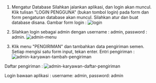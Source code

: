1. Mengatur Database
Silahkan jalankan aplikasi, dan login akan muncul. Klik tulisan "LOGIN PENGGUNA" (bukan tombol login) pada form dan form pengaturan database akan muncul. Silahkan atur dan buat database disana.
Gambar form login :
![login](https://user-images.githubusercontent.com/9961837/43676453-f54a0d10-981b-11e8-8df2-5e7d7ad32209.JPG)

1. Silahkan login sebagai admin dengan username : admin, password : admin.
![admin-menu](https://user-images.githubusercontent.com/9961837/43676461-1e097cf4-981c-11e8-80fd-5906578ecb3d.JPG)

1. Klik menu "PENGIRIMAN" dan tambahkan data pengiriman semen. Setiap mengisi satu form input, tekan enter.
Entri pengiriman :
![admin-karyawan-tambah-pengiriman](https://user-images.githubusercontent.com/9961837/43676467-46182146-981c-11e8-8ff9-a2a4fe5adbfa.JPG)

Daftar pengiriman :
![admin-karyawan-daftar-pengiriman](https://user-images.githubusercontent.com/9961837/43676472-594efa00-981c-11e8-86ce-7a9329613f77.JPG)

Login bawaan aplikasi : username: admin, password: admin
